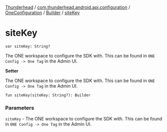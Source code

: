 [Thunderhead](../../../index.md) / [com.thunderhead.android.api.configuration](../../index.md) / [OneConfiguration](../index.md) / [Builder](index.md) / [siteKey](./site-key.md)

# siteKey

`var siteKey: String?`

The ONE workspace to configure the SDK with.
This can be found in `ONE Config -> One Tag` in the Admin UI.

**Setter**

The ONE workspace to configure the SDK with.
This can be found in `ONE Config -> One Tag` in the Admin UI.

`fun siteKey(siteKey: String?): Builder`

### Parameters

`siteKey` - The ONE workspace to configure the SDK with.
This can be found in `ONE Config -> One Tag` in the Admin UI.